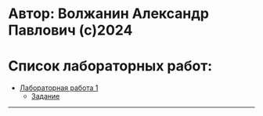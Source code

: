 # Автор: Волжанин Александр Павлович (с)2024

# Список лабораторных работ:

- [Лабораторная работа 1](https://github.com/m4deme1ns4ne/DATA-BASE-3-sem/tree/main/Лабораторная%20работа%201)
  - [Задание]()

---

